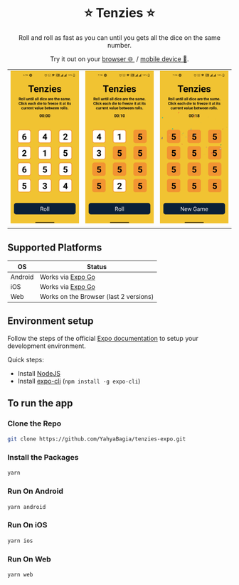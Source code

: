 <p align="center">
    <h1 align="center">⭐ Tenzies ⭐</h1>
</p>

<p align="center">Roll and roll as fast as you can until you gets all the dice on the same number.</p>
<p align="center">Try it out on your <a href="https://yahyabagia.github.io/tenzies-expo/" target="_blank">browser 🌐 </a> &nbsp;/&nbsp;<a href="https://expo.dev/@yahyabagia/tenzies-expo" target="_blank">mobile device 📱</a>.</p>


| | | |
| -- | -- | -- |
| <img src="screenshots/1.jpeg" width="200"> | <img src="screenshots/2.jpeg" width="200">|<img src="screenshots/3.jpeg" width="200">|
| | | |


## Supported Platforms

| OS | Status |
| -- | -- |
| Android | Works via [Expo Go](https://docs.expo.dev/get-started/installation/#2-expo-go-app-for-ios-and) |
| iOS | Works via [Expo Go](https://docs.expo.dev/get-started/installation/#2-expo-go-app-for-ios-and) |
| Web | Works on the Browser (last 2 versions) |


## Environment setup
Follow the steps of the official [Expo documentation](https://docs.expo.dev/) to setup your development environment.

Quick steps:

- Install [NodeJS](https://nodejs.org/en/)
- Install [expo-cli](https://docs.expo.dev/workflow/expo-cli/) (`npm install -g expo-cli`)


## To run the app

### Clone the Repo
```bash
git clone https://github.com/YahyaBagia/tenzies-expo.git
```

### Install the Packages
```bash
yarn
```

### Run On Android
```bash
yarn android
```

### Run On iOS
```bash
yarn ios
```

### Run On Web
```bash
yarn web
```

